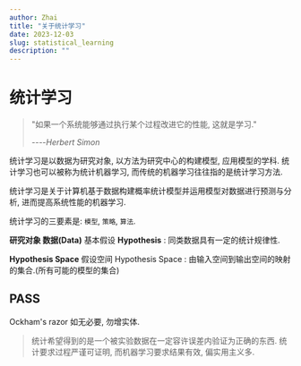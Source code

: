 ```yaml
---
author: Zhai
title: "关于统计学习"
date: 2023-12-03
slug: statistical_learning
description: ""
---
```

# 统计学习

> "如果一个系统能够通过执行某个过程改进它的性能, 这就是学习."
> 
> ----*Herbert Simon*



统计学习是以数据为研究对象, 以方法为研究中心的构建模型, 应用模型的学科. 统计学习也可以被称为统计机器学习, 而传统的机器学习往往指的是统计学习方法.

统计学习是关于计算机基于数据构建概率统计模型并运用模型对数据进行预测与分析, 进而提高系统性能的机器学习.

统计学习的三要素是: `模型`, `策略`, `算法`.

**研究对象 数据(Data)**
基本假设 **Hypothesis** : 同类数据具有一定的统计规律性.

**Hypothesis Space**
假设空间 Hypothesis Space : 由输入空间到输出空间的映射的集合.(所有可能的模型的集合)


## PASS

Ockham's razor 如无必要, 勿增实体.

> 统计希望得到的是一个被实验数据在一定容许误差内验证为正确的东西. 统计要求过程严谨可证明, 而机器学习要求结果有效, 偏实用主义多.

